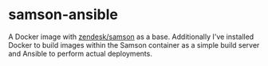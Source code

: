 # samson-ansible

A Docker image with [zendesk/samson](https://github.com/zendesk/samson) as a
base. Additionally I've installed Docker to build images within the Samson
container as a simple build server and Ansible to perform actual deployments.
